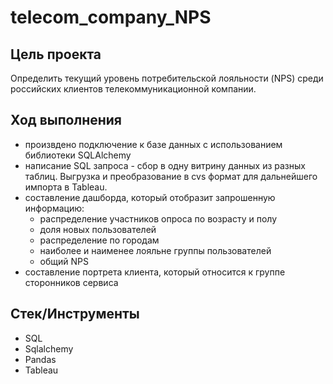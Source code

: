 # telecom_company_NPS

## Цель проекта
Определить текущий уровень потребительской лояльности (NPS) среди российских клиентов телекоммуникационной компании.

## Ход выполнения

  * произвдено подключение к базе данных с использованием библиотеки SQLAlchemy
  * написание SQL запроса - сбор в одну витрину данных из разных таблиц. Выгрузка и преобразование в cvs формат для дальнейшего импорта в Tableau. 
  * составление дашборда, который отобразит запрошенную информацию:
    * распределение участников опроса по возрасту и полу
    * доля новых пользователей 
    * распределение по городам
    * наиболее и наименее лояльне группы пользователей
    * общий NPS
  * составление портрета клиента, который относится к группе сторонников сервиса 
## Стек/Инструменты

  * SQL
  * Sqlalchemy
  * Pandas
  * Tableau


